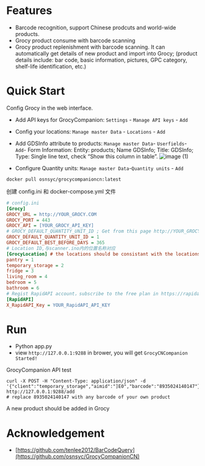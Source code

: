 
# Features

- Barcode recognition, support Chinese prodcuts and world-wide products.
- Grocy product consume with barcode scanning
- Grocy product replenishment with barcode scanning. It can automatically get details of new product and import into Grocy; (product details include: bar code, basic information, pictures, GPC category, shelf-life identification, etc.)

# Quick Start

Config Grocy in the web interface.
- Add API keys for GrocyCompanion: `Settings` - `Manage API keys` - `Add`
- Config your locations: `Manage master Data` - `Locations` - `Add`
- Add GDSInfo attribute to products: `Manage master Data`- `Userfields`- `Add`- Form Information: Entity: products; Name GDSInfo; Title: GDSInfo; Type: Single line text, check “Show this column in table”.
![image (1)](https://github.com/sliveysun/GrocyCompanion/assets/1631565/164ebd98-29a0-4b32-837d-0a2801b5696b)

- Configure Quantity units: `Manage master Data`-`Quantity units` - `Add`

```shell
docker pull osnsyc/grocycompanioncn:latest
```

创建 config.ini 和 docker-compose.yml 文件

```ini
# config.ini
[Grocy]
GROCY_URL = http://YOUR_GROCY.COM
GROCY_PORT = 443
GROCY_API = [YOUR_GROCY_API_KEY]
# GROCY_DEFAULT_QUANTITY_UNIT_ID ; Get from this page http://YOUR_GROCY.COM:GROCY_PORT/api/objects/quantity_units 
GROCY_DEFAULT_QUANTITY_UNIT_ID = 1 
GROCY_DEFAULT_BEST_BEFORE_DAYS = 365
# Location ID,与scanner.ino内的位置名称对应
[GrocyLocation] # the locations should be consistant with the locations in Grocy, Get Grocy locations from this page http://YOUR_GROCY.COM:GROCY_PORT/api/objects/locations
pantry = 1
temporary_storage = 2
fridge = 3
living_room = 4
bedroom = 5
bathroom = 6
# Regist RapidAPI account，subscribe to the free plan in https://rapidapi.com/Glavier/api/barcodes1/  copy X_RapidAPI_Key of Endpoints here
[RapidAPI]
X_RapidAPI_Key = YOUR_RapidAPI_API_KEY
```

# Run
- Python app.py
- view `http://127.0.0.1:9288` in brower, you will get `GrocyCNCompanion Started!`

GrocyCompanion API test

```shell
curl -X POST -H "Content-Type: application/json" -d '{"client":"temporary_storage","aimid":"]E0","barcode":"8935024140147"}' http://127.0.0.1:9288/add
# replace 8935024140147 with any barcode of your own product 
```

A new product should be added in Grocy

# Acknowledgement

- [https://github.com/tenlee2012/BarCodeQuery](https://github.com/osnsyc/GrocyCompanionCN)
